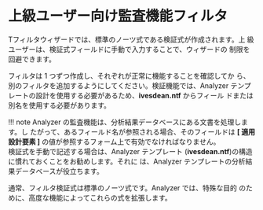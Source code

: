 # 上級ユーザー向け監査機能フィルタ

Tフィルタウィザードでは、標準のノーツ式である検証式が作成されます。上 級ユーザーは、検証式フィールドに手動で入力することで、ウィザードの 制限を回避できます。

フィルタは 1 つずつ作成し、それぞれが正常に機能することを確認してか ら、別のフィルタを追加するようにしてください。検証機能では、Analyzer テンプレートの設計を使用する必要があるため、**ivesdean.ntf** からフィール ドまたは別名を使用する必要があります。

!!! note
    Analyzer の監査機能は、分析結果データベースにある文書を処理します。し たがって、あるフィールド名が参照される場合、そのフィールドは **[ 適用設計要素 ]** の値が参照するフォーム上で有効でなければなりません。  
    検証式を手動で記述する場合は、Analyzer テンプレート (**ivesdean.ntf**)の構造に慣れておくことをお勧めします。それに は、Analyzer テンプレートの分析結果データベースが役立ちます。
    
通常、フィルタ検証式は標準のノーツ式です。Analyzer では、特殊な目的 のために、高度な機能によってこれらの式を拡張します。